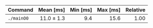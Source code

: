 | Command | Mean [ms] | Min [ms] | Max [ms] | Relative |
|:---|---:|---:|---:|---:|
| `./mainO0` | 11.0 ± 1.3 | 9.4 | 15.6 | 1.00 |
